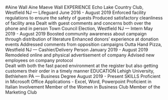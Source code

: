 #Aine Wall
Aine Maeve Wall 
EXPERIENCE
Echo Lake Country Club, Westfield NJ — Lifeguard
June 2016 - August 2019
Enforced facility regulations to ensure the safety of guests
Produced satisfactory cleanliness of facility area
Dealt with guest comments and concerns both over the phone and in person 
Town Council Election, Westfield NJ — Intern
May 2019 - August 2019
Boosted community awareness about campaign through distribution of literature
Enhanced donors’ experience at donation events
Addressed comments from opposition campaigns 
Outta Hand Pizza, Westfield NJ — Cashier/Delivery Person
January 2019 - August 2019
Remodeled online and physical advertisement of company
Advised new employees on company protocol  
Dealt with both the fast paced environment at the register but also getting customers their order in a timely manner
EDUCATION
Lehigh University, Bethlehem PA — Business Degree
August 2019 - Present
SKILLS
Proficient in Microsoft Office Applications - Excel, Word, Powerpoint
Proficient in Italian 
Involvement 
Member of the Women in Business Club
Member of the Marketing Club
